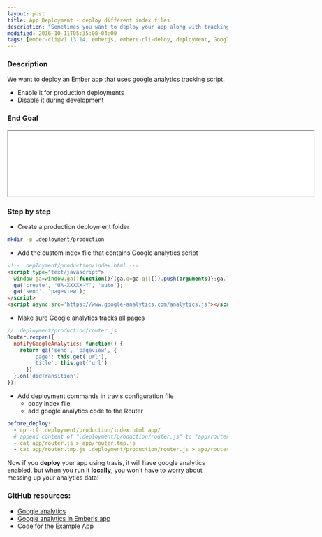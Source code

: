 ```yaml
---
layout: post
title: App Deployment - deploy different index files
description: "Sometimes you want to deploy your app along with tracking code that run only on production server, but not during development"
modified: 2016-10-11T05:35:00-04:00
tags: [ember-cli@v1.13.14, emberjs, embere-cli-deloy, deployment, Google analytics, configuration, travis-ci]
---
```


### Description
We want to deploy an Ember app that uses google analytics tracking script.

* Enable it for production deployments
* Disable it during development

### End Goal
<iframe width="700" height="150" src="//fuse-mars.github.io/tutorial-ember-cli-1.13.14/#/knowledge/whois" ></iframe>

### Step by step

* Create a production deployment folder

```sh
mkdir -p .deployment/production
```

* Add the custom index file that contains Google analytics script

```html
<!-- .deployment/production/index.html -->
<script type="text/javascript">
  window.ga=window.ga||function(){(ga.q=ga.q||[]).push(arguments)};ga.l=+new Date;
  ga('create', 'UA-XXXXX-Y', 'auto');
  ga('send', 'pageview');
</script>
<script async src='https://www.google-analytics.com/analytics.js'></script>
```

* Make sure Google analytics tracks all pages

```javascript
// .deployment/production/router.js
Router.reopen({
  notifyGoogleAnalytics: function() {
    return ga('send', 'pageview', {
        'page': this.get('url'),
        'title': this.get('url')
      });
  }.on('didTransition')
});
```

* Add deployment commands in travis configuration file
  * copy index file
  * add google analytics code to the Router

```yml
before_deploy:
  - cp -rf .deployment/production/index.html app/
  # append content of ".deployment/production/router.js" to "app/router.js"
  - cat app/router.js > app/router.tmp.js
  - cat app/router.tmp.js .deployment/production/router.js > app/router.js
```

Now if you **deploy** your app using travis, it will have google analytics enabled,
but when you run it **locally**, you won't have to worry about messing up your analytics data!

### GitHub resources:
* [Google analytics](https://developers.google.com/analytics/devguides/collection/analyticsjs/)
* [Google analytics in Emberjs app](https://guides.emberjs.com/v1.10.0/cookbook/helpers_and_components/adding_google_analytics_tracking/)
* [Code for the Example App](https://fuse-mars.github.io/tutorial-ember-cli-1.13.14)

<!-- {% gist mmistakes/6589546 %} -->
